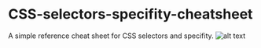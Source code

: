 # CSS-selectors-specifity-cheatsheet
A simple reference cheat sheet for CSS selectors and specifity.
![alt text](https://raw.githubusercontent.com/hessam-0/CSS-selectors-specifity-cheatsheet/main/assets/cheatsheet.pngraw=true)